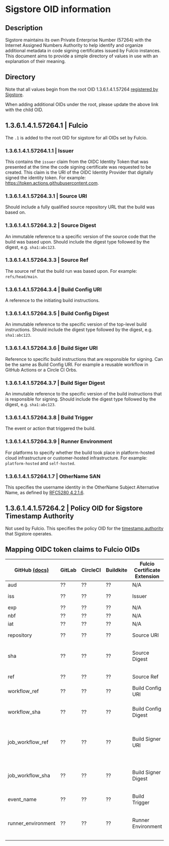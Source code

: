 # Sigstore OID information

## Description

Sigstore maintains its own Private Enterprise Number (57264) with the Internet
Assigned Numbers Authority to help identify and organize additional metadata in
code signing certificates issued by Fulcio instances. This document aims to
provide a simple directory of values in use with an explanation of their
meaning.

## Directory

Note that all values begin from the root OID 1.3.6.1.4.1.57264 [registered by Sigstore][oid-link].

When adding additional OIDs under the root, please update the above link with the child OID.

## 1.3.6.1.4.1.57264.1 | Fulcio

The `.1` is added to the root OID for sigstore for all OIDs set by Fulcio.

### 1.3.6.1.4.1.57264.1.1 | Issuer

This contains the `issuer` claim from the OIDC Identity Token that was
presented at the time the code signing certificate was requested to be created.
This claim is the URI of the OIDC Identity Provider that digitally signed the
identity token. For example: https://token.actions.githubusercontent.com.

### 1.3.6.1.4.1.57264.3.1 | Source URI

Should include a fully qualified source repository URL that the build was based
on.

### 1.3.6.1.4.1.57264.3.2 | Source Digest

An immutable reference to a specific version of the source code that the build
was based upon. Should include the digest type followed by the digest, e.g.
`sha1:abc123`.

### 1.3.6.1.4.1.57264.3.3 | Source Ref

The source ref that the build run was based upon. For example: `refs/head/main`.

### 1.3.6.1.4.1.57264.3.4 | Build Config URI

A reference to the initiating build instructions.

### 1.3.6.1.4.1.57264.3.5 | Build Config Digest

An immutable reference to the specific version of the top-level build
instructions. Should include the digest type followed by the digest, e.g.
`sha1:abc123`.

### 1.3.6.1.4.1.57264.3.6 | Build Siger URI

Reference to specific build instructions that are responsible for signing. Can be the same as Build Config URI. For example a reusable workflow in GitHub Actions or a Circle CI Orbs.


### 1.3.6.1.4.1.57264.3.7 | Build Siger Digest

An immutable reference to the specific version of the build instructions that is responsible for signing. Should include the digest type followed by the digest, e.g. `sha1:abc123`.


### 1.3.6.1.4.1.57264.3.8 | Build Trigger

The event or action that triggered the build.
### 1.3.6.1.4.1.57264.3.9 | Runner Environment

For platforms to specify whether the build took place in platform-hosted cloud infrastructure or customer-hosted infrastructure. For example: `platform-hosted` and `self-hosted`.

### 1.3.6.1.4.1.57264.1.7 | OtherName SAN

This specifies the username identity in the OtherName Subject Alternative Name, as
defined by [RFC5280 4.2.1.6](https://datatracker.ietf.org/doc/html/rfc5280#section-4.2.1.6).

## 1.3.6.1.4.1.57264.2 | Policy OID for Sigstore Timestamp Authority

Not used by Fulcio. This specifies the policy OID for the [timestamp authority](https://github.com/sigstore/timestamp-authority)
that Sigstore operates.

## Mapping OIDC token claims to Fulcio OIDs

| GitHub [(docs)][github-oidc-doc] | GitLab | CircleCI | Buildkite | Fulcio Certificate Extension | Why / Notes / Questions                                                                                                                                                                |
|--------------------|--------|----------|-----------|------------------------------|----------------------------------------------------------------------------------------------------------------------------------------------------------------------------------------|
| aud                | ??     | ??       | ??        | N/A                          | Only used to validate the JWT.                                                                                                                                                         |
| iss                | ??     | ??       | ??        | Issuer                       | This already exists. For example: https://token.actions.githubusercontent.com                                                                                                          |
| exp                | ??     | ??       | ??        | N/A                          | Only used to validate the JWT.                                                                                                                                                         |
| nbf                | ??     | ??       | ??        | N/A                          | Only used to validate the JWT.                                                                                                                                                         |
| iat                | ??     | ??       | ??        | N/A                          | Only used to validate the JWT.                                                                                                                                                         |
| repository         | ??     | ??       | ??        | Source URI                   | Should include a fully qualified repository URL.                                                                                                                                       |
| sha                | ??     | ??       | ??        | Source Digest                | An immutable reference to a specific version of the source code. Should include the digest type followed by the digest, e.g. `sha1:abc123`.                                            |
| ref                | ??     | ??       | ??        | Source Ref                   | The source ref that the build run was based upon. For example: refs/head/main.                                                                                                         |
| workflow_ref       | ??     | ??       | ??        | Build Config URI             | A reference to the initiating build instructions.                                                                                                                                      |
| workflow_sha       | ??     | ??       | ??        | Build Config Digest          | An immutable reference to the specific version of the top-level build instructions. Should include the digest type followed by the digest, e.g. `sha1:abc123`.                         |
| job_workflow_ref   | ??     | ??       | ??        | Build Signer URI             | Reference to specific build instructions that are responsible for signing. Can be the same as Build Config URI. For example a reusable workflow in GitHub Actions or a Circle CI Orbs. |
| job_workflow_sha   | ??     | ??       | ??        | Build Signer Digest          | An immutable reference to the specific version of the build instructions that is responsible for signing. Should include the digest type followed by the digest, e.g. `sha1:abc123`.   |
| event_name         | ??     | ??       | ??        | Build Trigger                | The event or action that triggered the build.                                                                                                                                          |
| runner_environment | ??     | ??       | ??        | Runner Environment           | For platforms to specify whether the build took place in platform-hosted cloud infrastructure or customer-hosted infrastructure. For example: `platform-hosted` and `self-hosted`.     |

[github-oidc-doc]: https://docs.github.com/en/actions/deployment/security-hardening-your-deployments/about-security-hardening-with-openid-connect#understanding-the-oidc-token
[oid-link]: http://oid-info.com/get/1.3.6.1.4.1.57264
